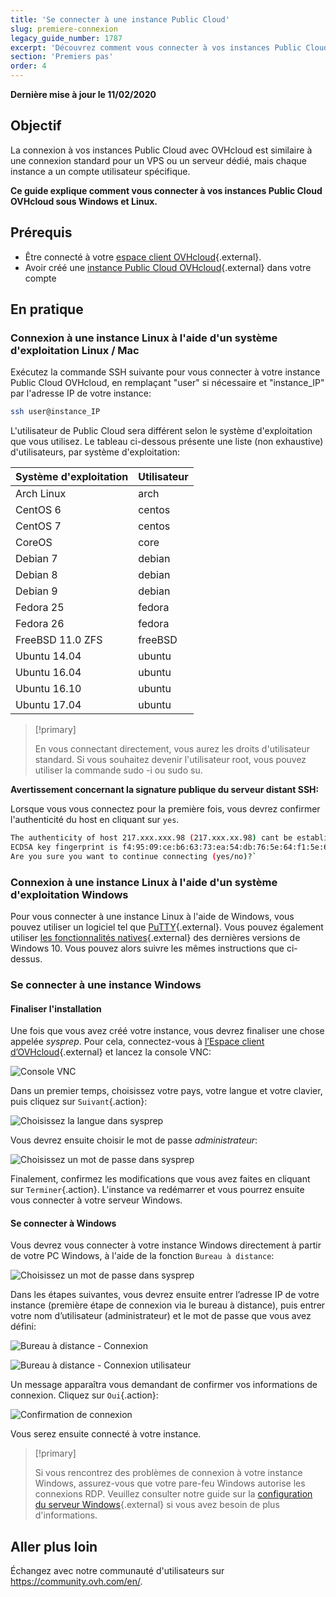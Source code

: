 ```yaml
---
title: 'Se connecter à une instance Public Cloud'
slug: premiere-connexion
legacy_guide_number: 1787
excerpt: 'Découvrez comment vous connecter à vos instances Public Cloud OVHcloud sous Windows et Linux'
section: 'Premiers pas'
order: 4
---
```


**Dernière mise à jour le 11/02/2020**

## Objectif

La connexion à vos instances Public Cloud avec OVHcloud est similaire à une connexion standard pour un VPS ou un serveur dédié, mais chaque instance a un compte utilisateur spécifique.

**Ce guide explique comment vous connecter à vos instances Public Cloud OVHcloud sous Windows et Linux.**

## Prérequis

* Être connecté à votre [espace client OVHcloud](https://ca.ovh.com/auth/?action=gotomanager){.external}.
* Avoir créé une [instance Public Cloud OVHcloud]({ovh_www}public-cloud/){.external} dans votre compte

## En pratique

### Connexion à une instance Linux à l'aide d'un système d'exploitation Linux / Mac

Exécutez la commande SSH suivante pour vous connecter à votre instance Public Cloud OVHcloud, en remplaçant "user" si nécessaire et "instance_IP" par l'adresse IP de votre instance:

```sh
ssh user@instance_IP
```

L'utilisateur de Public Cloud sera différent selon le système d'exploitation que vous utilisez. Le tableau ci-dessous présente une liste (non exhaustive) d'utilisateurs, par système d'exploitation:

|Système d'exploitation|Utilisateur|
|---|---|
|Arch Linux|arch|
|CentOS 6|centos|
|CentOS 7|centos|
|CoreOS|core|
|Debian 7|debian|
|Debian 8|debian|
|Debian 9|debian|
|Fedora 25|fedora|
|Fedora 26|fedora|
|FreeBSD 11.0 ZFS|freeBSD|
|Ubuntu 14.04|ubuntu|
|Ubuntu 16.04|ubuntu|
|Ubuntu 16.10|ubuntu|
|Ubuntu 17.04|ubuntu|

> [!primary]
>
> En vous connectant directement, vous aurez les droits d'utilisateur standard. Si vous souhaitez devenir l'utilisateur root, vous pouvez utiliser la commande sudo -i ou sudo su.
>


**Avertissement concernant la signature publique du serveur distant SSH:**

Lorsque vous vous connectez pour la première fois, vous devrez confirmer l'authenticité du host en cliquant sur `yes`.

```sh
The authenticity of host 217.xxx.xxx.98 (217.xxx.xx.98) cant be established.
ECDSA key fingerprint is f4:95:09:ce:b6:63:73:ea:54:db:76:5e:64:f1:5e:6d.
Are you sure you want to continue connecting (yes/no)?`
```


### Connexion à une instance Linux à l'aide d'un système d'exploitation Windows

Pour vous connecter à une instance Linux à l'aide de Windows, vous pouvez utiliser un logiciel tel que [PuTTY](https://www.putty.org/){.external}. Vous pouvez également utiliser [les fonctionnalités natives](https://docs.microsoft.com/en-us/windows/wsl/about){.external} des dernières versions de Windows 10. Vous pouvez alors suivre les mêmes instructions que ci-dessus.


### Se connecter à une instance Windows

#### Finaliser l'installation

Une fois que vous avez créé votre instance, vous devrez finaliser une chose appelée *sysprep*. Pour cela, connectez-vous à [l’Espace client d’OVHcloud](https://ca.ovh.com/auth/?action=gotomanager){.external} et lancez la console VNC:

![Console VNC](images/vnc_console.png)

Dans un premier temps, choisissez votre pays, votre langue et votre clavier, puis cliquez sur `Suivant`{.action}:

![Choisissez la langue dans sysprep](images/sysprep_first_step.png)

Vous devrez ensuite choisir le mot de passe *administrateur*:

![Choisissez un mot de passe dans sysprep](images/sysprep_password.png)

Finalement, confirmez les modifications que vous avez faites en cliquant sur `Terminer`{.action}. L'instance va redémarrer et vous pourrez ensuite vous connecter à votre serveur Windows.


#### Se connecter à Windows

Vous devrez vous connecter à votre instance Windows directement à partir de votre PC Windows, à l'aide de la fonction `Bureau à distance`:

![Choisissez un mot de passe dans sysprep](images/remote_desktop.png)

Dans les étapes suivantes, vous devrez ensuite entrer l’adresse IP de votre instance (première étape de connexion via le bureau à distance), puis entrer votre nom d’utilisateur (administrateur) et le mot de passe que vous avez défini:

![Bureau à distance - Connexion](images/remote_desktop_connection_IP.png)

![Bureau à distance - Connexion utilisateur](images/remote_desktop_connection_user.png)

Un message apparaîtra vous demandant de confirmer vos informations de connexion. Cliquez sur `Oui`{.action}:

![Confirmation de connexion](images/connection_validation.png)

Vous serez ensuite connecté à votre instance.

> [!primary]
>
> Si vous rencontrez des problèmes de connexion à votre instance Windows, assurez-vous que votre pare-feu Windows autorise les connexions RDP. Veuillez consulter notre guide sur la [configuration du serveur Windows](../../vps/windows-first-config/){.external} si vous avez besoin de plus d'informations.
> 


## Aller plus loin

Échangez avec notre communauté d'utilisateurs sur <https://community.ovh.com/en/>.
